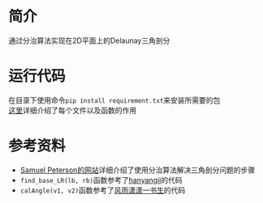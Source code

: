 # 简介
通过分治算法实现在2D平面上的Delaunay三角剖分

# 运行代码
在目录下使用命令`pip install requirement.txt`来安装所需要的包  
[这里](Document.md)详细介绍了每个文件以及函数的作用

# 参考资料
+ [Samuel Peterson的网站](http://www.geom.uiuc.edu/~samuelp/del_project.html)详细介绍了使用分治算法解决三角剖分问题的步骤
+ `find_base_LR(lb, rb)`函数参考了[hanyangii](https://github.com/hanyangii/DelaunayTriangulation2D)的代码
+ `calAngle(v1, v2)`函数参考了[风雨潇潇一书生](https://blog.csdn.net/weixin_40493501/article/details/108914665)的代码






